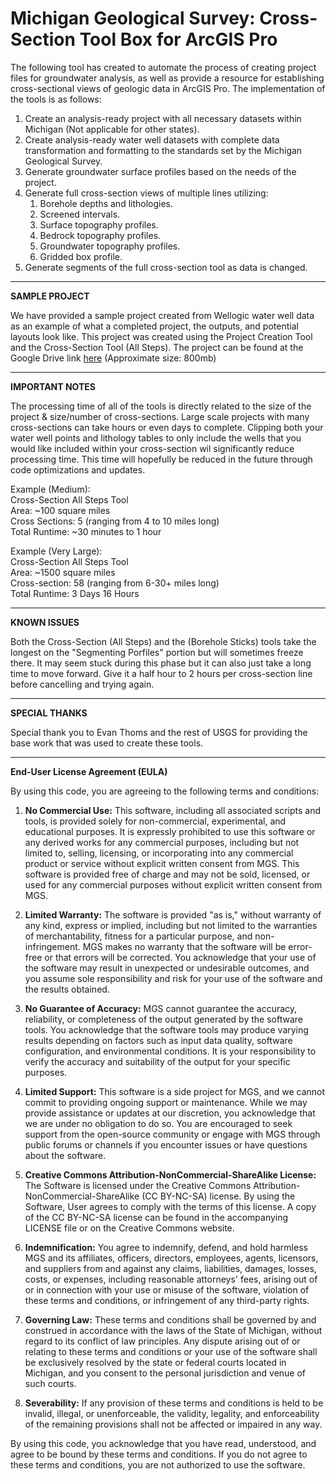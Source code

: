 # Michigan Geological Survey: Cross-Section Tool Box for ArcGIS Pro
 The following tool has created to automate the process of creating project files for groundwater analysis, as well as provide a resource for establishing cross-sectional views of geologic data in ArcGIS Pro. The implementation of the tools is as follows:
1. Create an analysis-ready project with all necessary datasets within Michigan (Not applicable for other states).
2. Create analysis-ready water well datasets with complete data transformation and formatting to the standards set by the Michigan Geological Survey.
3. Generate groundwater surface profiles based on the needs of the project.
4. Generate full cross-section views of multiple lines utilizing:
   1. Borehole depths and lithologies.
   2. Screened intervals.
   3. Surface topography profiles.
   4. Bedrock topography profiles.
   5. Groundwater topography profiles.
   6. Gridded box profile.
5. Generate segments of the full cross-section tool as data is changed.

---

**SAMPLE PROJECT**

We have provided a sample project created from Wellogic water well data as an example of what a completed project, the outputs, and potential layouts look like. This project was created using the Project Creation Tool and the Cross-Section Tool (All Steps). The project can be found at the Google Drive link [here](https://drive.google.com/file/d/1JNzOIs55Wu8ZSHcnO1A49oCTzS-EoyP7/view?usp=sharing) (Approximate size: 800mb)

---

**IMPORTANT NOTES**

The processing time of all of the tools is directly related to the size of the project & size/number of cross-sections. Large scale projects with many cross-sections can take hours or even days to complete. Clipping both your water well points and lithology tables to only include the wells that you would like included within your cross-section wil significantly reduce processing time. This time will hopefully be reduced in the future through code optimizations and updates. 

Example (Medium):  
Cross-Section All Steps Tool  
Area: ~100 square miles  
Cross Sections: 5 (ranging from 4 to 10 miles long)  
Total Runtime: ~30 minutes to 1 hour  

Example (Very Large):  
Cross-Section All Steps Tool  
Area: ~1500 square miles  
Cross-section: 58 (ranging from 6-30+ miles long)  
Total Runtime: 3 Days 16 Hours  


---

**KNOWN ISSUES**

Both the Cross-Section (All Steps) and the (Borehole Sticks) tools take the longest on the "Segmenting Porfiles" portion but will sometimes freeze there. It may seem stuck during this phase but it can also just take a long time to move forward. Give it a half hour to 2 hours per cross-section line before cancelling and trying again.

---

**SPECIAL THANKS**

Special thank you to Evan Thoms and the rest of USGS for providing the base work that was used to create these tools.

---

**End-User License Agreement (EULA)**

By using this code, you are agreeing to the following terms and conditions:

1. **No Commercial Use:** This software, including all associated scripts and tools, is provided solely for non-commercial, experimental, and educational purposes. It is expressly prohibited to use this software or any derived works for any commercial purposes, including but not limited to, selling, licensing, or incorporating into any commercial product or service without explicit written consent from MGS. This software is provided free of charge and may not be sold, licensed, or used for any commercial purposes without explicit written consent from MGS.

2. **Limited Warranty:** The software is provided "as is," without warranty of any kind, express or implied, including but not limited to the warranties of merchantability, fitness for a particular purpose, and non-infringement. MGS makes no warranty that the software will be error-free or that errors will be corrected. You acknowledge that your use of the software may result in unexpected or undesirable outcomes, and you assume sole responsibility and risk for your use of the software and the results obtained.

3. **No Guarantee of Accuracy:** MGS cannot guarantee the accuracy, reliability, or completeness of the output generated by the software tools. You acknowledge that the software tools may produce varying results depending on factors such as input data quality, software configuration, and environmental conditions. It is your responsibility to verify the accuracy and suitability of the output for your specific purposes.

4. **Limited Support:** This software is a side project for MGS, and we cannot commit to providing ongoing support or maintenance. While we may provide assistance or updates at our discretion, you acknowledge that we are under no obligation to do so. You are encouraged to seek support from the open-source community or engage with MGS through public forums or channels if you encounter issues or have questions about the software.

5. **Creative Commons Attribution-NonCommercial-ShareAlike License:** The Software is licensed under the Creative Commons Attribution-NonCommercial-ShareAlike (CC BY-NC-SA) license. By using the Software, User agrees to comply with the terms of this license. A copy of the CC BY-NC-SA license can be found in the accompanying LICENSE file or on the Creative Commons website.

6. **Indemnification:** You agree to indemnify, defend, and hold harmless MGS and its affiliates, officers, directors, employees, agents, licensors, and suppliers from and against any claims, liabilities, damages, losses, costs, or expenses, including reasonable attorneys' fees, arising out of or in connection with your use or misuse of the software, violation of these terms and conditions, or infringement of any third-party rights.

7. **Governing Law:** These terms and conditions shall be governed by and construed in accordance with the laws of the State of Michigan, without regard to its conflict of law principles. Any dispute arising out of or relating to these terms and conditions or your use of the software shall be exclusively resolved by the state or federal courts located in Michigan, and you consent to the personal jurisdiction and venue of such courts.

8. **Severability:** If any provision of these terms and conditions is held to be invalid, illegal, or unenforceable, the validity, legality, and enforceability of the remaining provisions shall not be affected or impaired in any way.

By using this code, you acknowledge that you have read, understood, and agree to be bound by these terms and conditions. If you do not agree to these terms and conditions, you are not authorized to use the software.
